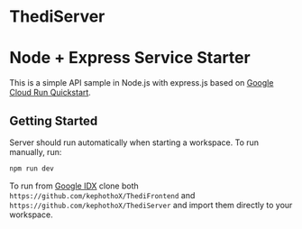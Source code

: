 # ThediServer

# Node + Express Service Starter

This is a simple API sample in Node.js with express.js based on [Google Cloud Run Quickstart](https://cloud.google.com/run/docs/quickstarts/build-and-deploy/deploy-nodejs-service).

## Getting Started

Server should run automatically when starting a workspace. To run manually, run:
```sh
npm run dev
```

To run from [Google IDX](https://idx.google.com/import) clone both `https://github.com/kephothoX/ThediFrontend` and `https://github.com/kephothoX/ThediServer` and import them directly to your workspace.
